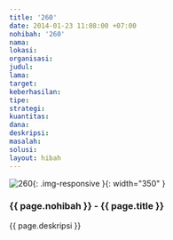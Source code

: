 ```yaml
---
title: '260'
date: 2014-01-23 11:08:00 +07:00
nohibah: '260'
nama: 
lokasi: 
organisasi: 
judul: 
lama: 
target: 
keberhasilan: 
tipe: 
strategi: 
kuantitas: 
dana: 
deskripsi: 
masalah: 
solusi: 
layout: hibah
---
```


![260](/static/img/hibahcms/260.png){: .img-responsive }{: width="350" }

### {{ page.nohibah }} - {{ page.title }}

{{ page.deskripsi }}
